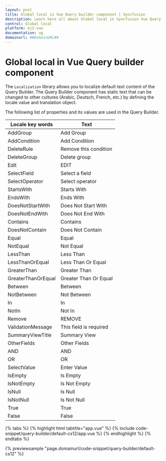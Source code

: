 ```yaml
---
layout: post
title: Global local in Vue Query builder component | Syncfusion
description: Learn here all about Global local in Syncfusion Vue Query builder component of Syncfusion Essential JS 2 and more.
control: Global local 
platform: ej2-vue
documentation: ug
domainurl: ##DomainURL##
---
```


# Global local in Vue Query builder component

The `Localization` library allows you to localize default text content of the Query Builder. The Query Builder component has static text that can be changed to other cultures (Arabic, Deutsch, French, etc.) by defining the locale value and translation object.

The following list of properties and its values are used in the Query Builder.

| Locale key words | Text |
| ------------ | ----------------------- |
| AddGroup  | Add Group |
| AddCondition  | Add Condition |
| DeleteRule | Remove this condition |
| DeleteGroup | Delete group |
| Edit | EDIT |
| SelectField | Select a field |
| SelectOperator | Select operator |
| StartsWith | Starts With|
| EndsWith | Ends With |
| DoesNotStartWith | Does Not Start With |
| DoesNotEndWith | Does Not End With |
| Contains | Contains |
| DoesNotContain | Does Not Contain |
| Equal | Equal |
| NotEqual | Not Equal |
| LessThan | Less Than |
| LessThanOrEqual | Less Than Or Equal |
| GreaterThan | Greater Than |
| GreaterThanOrEqual | Greater Than Or Equal |
| Between | Between |
| NotBetween | Not Between|
| In | In |
| NotIn | Not In |
| Remove | REMOVE |
| ValidationMessage | This field is required |
| SummaryViewTitle | Summary View |
| OtherFields | Other Fields |
| AND | AND |
| OR | OR |
| SelectValue | Enter Value |
| IsEmpty | Is Empty |
| IsNotEmpty | Is Not Empty |
| IsNull | Is Null |
| IsNotNull | Is Not Null |
| True | True |
| False | False |

{% tabs %}
{% highlight html tabtitle="app.vue" %}
{% include code-snippet/query-builder/default-cs12/app.vue %}
{% endhighlight %}
{% endtabs %}
        
{% previewsample "page.domainurl/code-snippet/query-builder/default-cs12" %}

